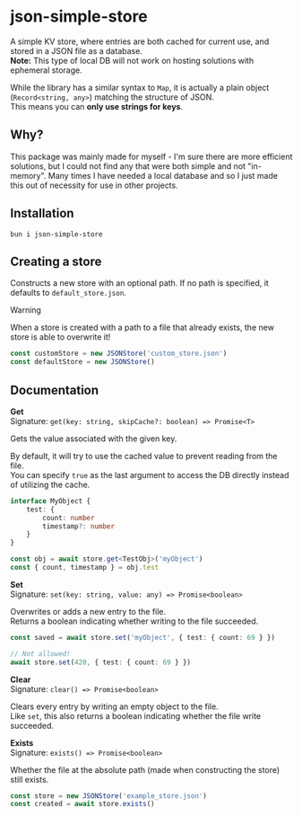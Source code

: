 # json-simple-store
A simple KV store, where entries are both cached for current use, and stored in a JSON file as a database.\
**Note:** This type of local DB will not work on hosting solutions with ephemeral storage.

While the library has a similar syntax to `Map`, it is actually a plain object (`Record<string, any>`) matching the structure of JSON.\
This means you can **only use strings for keys**.

## Why?
This package was mainly made for myself - I'm sure there are more efficient solutions, but I could not find any that were both simple and not "in-memory".
Many times I have needed a local database and so I just made this out of necessity for use in other projects.

## Installation
`bun i json-simple-store`

## Creating a store
Constructs a new store with an optional path.
If no path is specified, it defaults to `default_store.json`.

> [!WARNING]
> When a store is created with a path to a file that already exists, the new store is able to overwrite it!

```ts
const customStore = new JSONStore('custom_store.json')
const defaultStore = new JSONStore()
```

## Documentation
**Get**\
Signature: `get(key: string, skipCache?: boolean) => Promise<T>`

Gets the value associated with the given key.

By default, it will try to use the cached value to prevent reading from the file.\
You can specify `true` as the last argument to access the DB directly instead of utilizing the cache.

```ts
interface MyObject {
    test: {
        count: number
        timestamp?: number
    }
}

const obj = await store.get<TestObj>('myObject')
const { count, timestamp } = obj.test
```

**Set**\
Signature: `set(key: string, value: any) => Promise<boolean>`

Overwrites or adds a new entry to the file.\
Returns a boolean indicating whether writing to the file succeeded.
```ts
const saved = await store.set('myObject', { test: { count: 69 } })

// Not allowed!
await store.set(420, { test: { count: 69 } })
```

<!-- **Add**\n
Signature: `add(key: string), items: any => Promise<boolean>`

Appends given `items` to an 
Like `set`, this also returns a boolean indicating whether the file write succeeded.
```ts

``` -->

**Clear**\
Signature: `clear() => Promise<boolean>`

Clears every entry by writing an empty object to the file.\
Like `set`, this also returns a boolean indicating whether the file write succeeded.
<!--
```ts

```
-->

**Exists**\
Signature: `exists() => Promise<boolean>`

Whether the file at the absolute path (made when constructing the store) still exists.
```ts
const store = new JSONStore('example_store.json')
const created = await store.exists()
```
